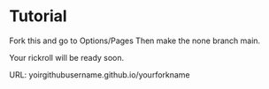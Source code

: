 # Tutorial
Fork this and go to Options/Pages
Then make the none branch main.

Your rickroll will be ready soon.

URL: yoirgithubusername.github.io/yourforkname
